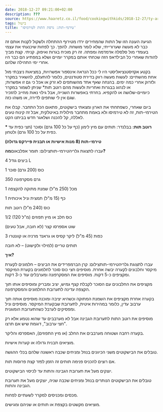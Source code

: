 ```yaml
---
date: 2018-12-27 09:21:00+02:00
description: ???
source: https://www.haaretz.co.il/food/cookingwithkids/2018-12-27/ty-article/0000017f-f8fc-d47e-a37f-f9fc39a60000
tags: בישול
title: 'טירמי-תות: גרסת התות לטירמיסו'
---
```


הגיעה העונה הזו של התות שהמחירים ירדו מטירוף ההתחלה ולשקול לקנות אותם זה כבר לא מעשה שערורייתי, שלא לומר מושחת. להפך. כך לפחות שיכנעתי את עצמי בעומדי מול סלסלה אדמדמה ומפתה. זה רק מוכיח בגרות ואיפוק. קניתי. קצת מביך להודות שאחרי כל הבילדאפ הזה שכחתי אותם במקרר יומיים ושלא במפתיע הם כבר היו אחרי ימי התהילה שלהם.

בקטע אקזיסטנציאליסטי היו לי ככל הנראה אינספור אפשרויות, במציאות ניצבתי מול אחת מהשתיים: לעשות מעשה רווק בדירת סטודנטים, כלומר להתעלם, להשאיר במקרר ולזרוק אחרי כמה ימים. בהנחה שאף אחד מהשותפים לא זרק או אכל כי גם זו אפשרות; או לנהוג בבגרות ואחריות ולעשות מהם רוטב תות\* שניתן לשמור במקרר כיומיים-שלושה או להקפיא. בחרתי באפשרות השנייה, אבל גילוי נאות מחייב להזכיר שגם אין לי שותפים לדירה, או משהו כזה. 

ביום שאחרי, כשפתחתי את הארון ומצאתי בישקוטים, פתאום הכל התחבר. קבלו את הטירמי-תות, זה לא טירמיסו ולא באמת מתחבר מילולית באיטלקית, אבל זה קינוח טעים לאללה, קל להכנה ושלאגר חדש בביתנו הקט.

**\* רוטב תות:** בבלנדר: תותים עם מיץ לימון (כף על כל 100 גרם) וסוכר (חצי כפית עד כפית על כל 100 גרם) ולטחון.

**טירמי-תות (8 מנות אישיות או תבנית פיירקס גדולה)**

 עברו לתצוגת גלריהטירמי-תותצילום: תומר אפלבאום**מה?**

4 ביצים גודל L

1 כוס (200 גרם) סוכר

350 גרם מסקרפונה

1 מכל (250 מ"ל) שמנת מתוקה להקצפה

1 כף (15 מ"ל) תמצית וניל איכותית

כוס (240 מ"ל) רוטב תות

1/2 (120 מ"ל) כוס חלב או מיץ תפוזים

שוט אספרסו קצר (לא חובה, אבל טעים)

3 כפות (45 מ"ל) ליקר קסיס או גראנד מרניה או קוונטרו

תותים טריים (למילוי ולקישוט) – לא חובה

**איך?**

 עברו לתצוגת גלריהטירמי-תותצילום: קרן הברמפרידים את הביצים – חלמונים לקערת מיקסר וחלבונים לקערה יבשה אחרת. מוסיפים חצי כוס סוכר לחלמונים בקערת המיקסר ומקציפים כ-5 דקות. מוסיפים את המסקרפונה ומערבלים עוד כ-3 דקות.

מקציפים את החלבונים עם הסוכר לקבלת קצף גמיש, יציב ומבריק ומוסיפים אותו תוך הקצפה עדינה לתערובת החלמונים והמסקרפונה.

בקערה אחרת מקציפים את השמנת המתוקה וכשהיא יציבה ומוכנה מוסיפים אותה תוך ערבוב עדין, כלומר במהירות איטית, לתערובת שבקערת המיקסר. מוסיפים וניל ומפסיקים לערבל כשהתערובת הומוגנית.

מוסיפים את רוטב התות לתערובת הגבינה אבל לא מערבבים עד שהוא נטמע אלא רק "חצי ערבוב", דוגמת שיש אם תרצו.

בקערה רחבה ושטוחה מערבבים את החלב (או מיץ התפוזים), האספרסו והליקר.

מוציאים תבנית גדולה או קערות אישיות.

טובלים את הבישקוטים משני הכיוונים בנוזל ומניחים שכבה ראשונה שלהם בכלי ההגשה.

אם רוצים להכניס פנימה תותים זה הזמן לפזר קצת פרוסות תות.

יוצקים מעל את תערובת הגבינה והתות עד לכיסוי הבישקוטים.

טובלים את הבישקוטים הנותרים בנוזל ומניחים שכבה שניה, יוצקים מעל את תערובת הגבינה והתות.

מכסים ומכניסים למקרר לשעתיים לפחות.

מוציאים מקשטים בקצפת או תותים או שניהם ומגישים.